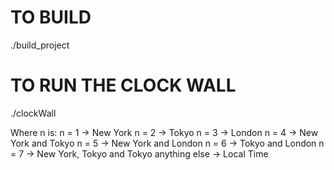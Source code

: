 # TO BUILD
./build_project

# TO RUN THE CLOCK WALL
./clockWall <n>

Where n is:
n = 1 -> New York
n = 2 -> Tokyo
n = 3 -> London
n = 4 -> New York and Tokyo
n = 5 -> New York and London
n = 6 -> Tokyo and London
n = 7 -> New York, Tokyo and Tokyo
anything else -> Local Time
